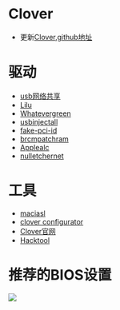 # Clover

- 更新[Clover](https://cloverdb.com/),[github地址](https://github.com/Dids/clover-builder)


# 驱动

- [usb网络共享](https://github.com/jwise/HoRNDIS)
- [Lilu](https://github.com/acidanthera/Lilu)
- [Whatevergreen](https://github.com/acidanthera/WhateverGreen)
- [usbinjectall](https://bitbucket.org/RehabMan/os-x-usb-inject-all/downloads/)
- [fake-pci-id](https://bitbucket.org/RehabMan/os-x-fake-pci-id)
- [brcmpatchram](https://bitbucket.org/RehabMan/os-x-brcmpatchram)
- [Applealc](https://github.com/acidanthera/AppleALC.git)
- [nulletchernet](https://bitbucket.org/RehabMan/os-x-null-ethernet)


# 工具

- [maciasl](https://bitbucket.org/RehabMan/os-x-maciasl-patchmatic)
- [clover configurator](https://mackie100projects.altervista.org/download-clover-configurator/)
- [Clover官网](https://sourceforge.net/projects/cloverefiboot/)
- [Hacktool](https://blog.daliansky.net/Intel-FB-Patcher-tutorial-and-insertion-pose.html)

# 推荐的BIOS设置

![](https://ws1.sinaimg.cn/large/005GQrpLgy1g1n1udzykdj30r30aiac8.jpg)
